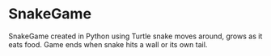 # SnakeGame
SnakeGame created in Python using Turtle
snake moves around, grows as it eats food. Game ends when snake hits a wall or its own tail. 
